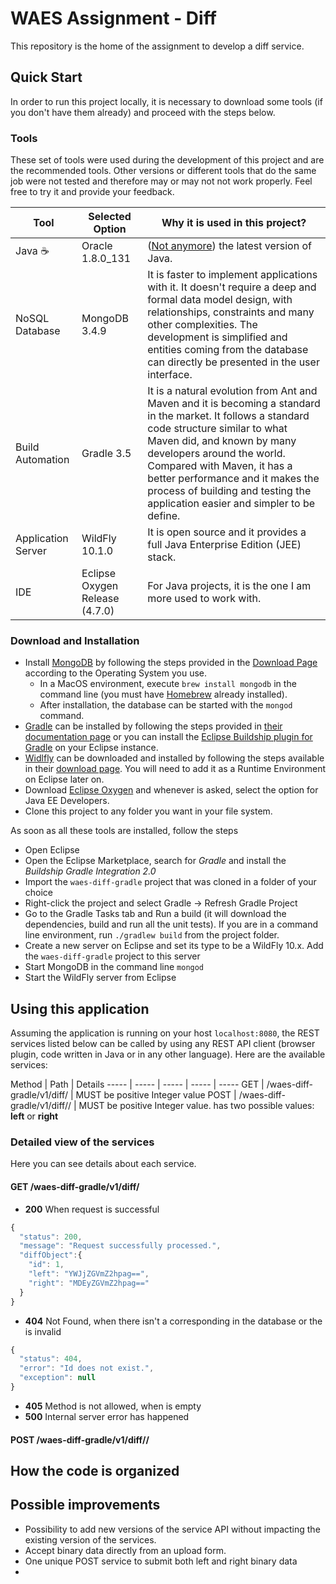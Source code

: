 # WAES Assignment - Diff
This repository is the home of the assignment to develop a diff service.

## Quick Start
In order to run this project locally, it is necessary to download some tools (if you don't have them already) and proceed with the steps below.

### Tools
These set of tools were used during the development of this project and are the recommended tools. 
Other versions or different tools that do the same job were not tested and therefore may or may not not work properly. Feel free to try it and provide your feedback.

**Tool** | **Selected Option** | **Why it is used in this project?**
------------ | ------------- | -------------
Java :coffee: | Oracle 1.8.0_131 | ([Not anymore](https://twitter.com/java/status/910944824353628160)) the latest version of Java.
NoSQL Database | MongoDB 3.4.9 | It is faster to implement applications with it. It doesn't require a deep and formal data model design, with relationships, constraints and many other complexities. The development is simplified and entities coming from the database can directly be presented in the user interface.
Build Automation | Gradle 3.5 | It is a natural evolution from Ant and Maven and it is becoming a standard in the market. It follows a standard code structure similar to what Maven did, and known by many developers around the world. Compared with Maven, it has a better performance and it makes the process of building and testing the application easier and simpler to be define.
Application Server | WildFly 10.1.0 | It is open source and it provides a full Java Enterprise Edition (JEE) stack.  
IDE | Eclipse Oxygen Release (4.7.0) | For Java projects, it is the one I am more used to work with.


### Download and Installation
- Install [MongoDB](https://www.mongodb.com/) by following the steps provided in the [Download Page](https://docs.mongodb.com/master/administration/install-community/) according to the Operating System you use.
  - In a MacOS environment, execute `brew install mongodb` in the command line (you must have [Homebrew](https://brew.sh/) already installed).
  - After installation, the database can be started with the `mongod` command.
- [Gradle](https://gradle.org/) can be installed by following the steps provided in [their documentation page](https://gradle.org/install/) or you can install the [Eclipse Buildship plugin for Gradle](https://projects.eclipse.org/projects/tools.buildship) on your Eclipse instance.
- [Widlfly](http://wildfly.org/) can be downloaded and installed by following the steps available in their [download page](http://wildfly.org/downloads/). You will need to add it as a Runtime Environment on Eclipse later on.
- Download [Eclipse Oxygen](https://www.eclipse.org/downloads/) and whenever is asked, select the option for Java EE Developers.
- Clone this project to any folder you want in your file system.


As soon as all these tools are installed, follow the steps
- Open Eclipse
- Open the Eclipse Marketplace, search for _Gradle_ and install the _Buildship Gradle Integration 2.0_
- Import the `waes-diff-gradle` project that was cloned in a folder of your choice
- Right-click the project and select Gradle -> Refresh Gradle Project
- Go to the Gradle Tasks tab and Run a build (it will download the dependencies, build and run all the unit tests). If you are in a command line environment, run `./gradlew build` from the project folder.
- Create a new server on Eclipse and set its type to be a WildFly 10.x. Add the `waes-diff-gradle` project to this server
- Start MongoDB in the command line `mongod`
- Start the WildFly server from Eclipse

## Using this application
Assuming the application is running on your host `localhost:8080`, the REST services listed below can be called by using any REST API client (browser plugin, code written in Java or in any other language).
Here are the available services:

Method | Path | Details
----- | ----- | ----- | ----- | -----
GET | _<host>_/waes-diff-gradle/v1/diff/*<ID>* | *<ID>* MUST be positive Integer value
POST | _<host>_/waes-diff-gradle/v1/diff/*<ID>*/*<SIDE>* | *<ID>* MUST be positive Integer value. *<SIDE>* has two possible values: **left** or **right**

### Detailed view of the services
Here you can see details about each service.

#### GET _<host>_/waes-diff-gradle/v1/diff/*<ID>*

- **200** When request is successful
```javascript
{
  "status": 200,
  "message": "Request successfully processed.",
  "diffObject":{
    "id": 1,
    "left": "YWJjZGVmZ2hpag==",
    "right": "MDEyZGVmZ2hpag=="
  }
}
```

- **404** Not Found, when there isn't a corresponding *<ID>* in the database or the *<ID>* is invalid
```javascript
{
  "status": 404,
  "error": "Id does not exist.",
  "exception": null
}
```

- **405** Method is not allowed, when *<ID>* is empty
- **500** Internal server error has happened


#### POST _<host>_/waes-diff-gradle/v1/diff/*<ID>*/*<SIDE>*




## How the code is organized


## Possible improvements
- Possibility to add new versions of the service API without impacting the existing version of the services.
- Accept binary data directly from an upload form.
- One unique POST service to submit both left and right binary data
-  